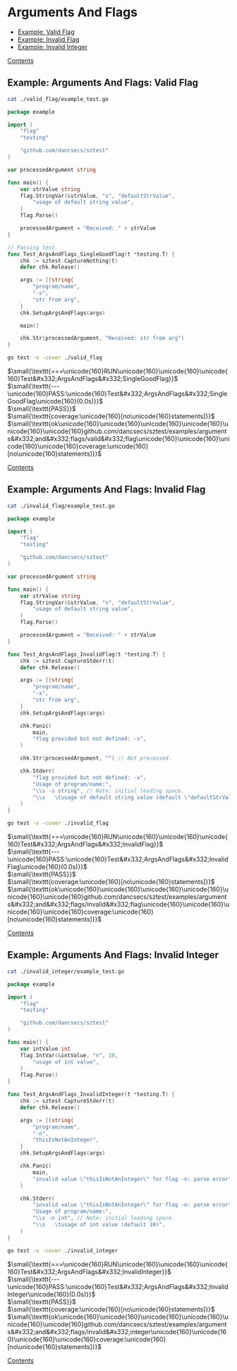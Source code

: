 <!--- gotomd::Auto:: See github.com/dancsecs/gotomd ** DO NOT MODIFY ** -->

# Arguments And Flags

- [Example: Valid Flag](#example-arguments-and-flags-valid-flag)
- [Example: Invalid Flag](#example-arguments-and-flags-invalid-flag)
- [Example: Invalid Integer](#example-arguments-and-flags-invalid-integer)

[Contents](../../README.md#contents)

## Example: Arguments And Flags: Valid Flag

<!--- gotomd::Bgn::file::./valid_flag/example_test.go -->
```bash
cat ./valid_flag/example_test.go
```

```go
package example

import (
    "flag"
    "testing"

    "github.com/dancsecs/sztest"
)

var processedArgument string

func main() {
    var strValue string
    flag.StringVar(&strValue, "s", "defaultStrValue",
        "usage of default string value",
    )
    flag.Parse()

    processedArgument = "Received: " + strValue
}

// Passing test.
func Test_ArgsAndFlags_SingleGoodFlag(t *testing.T) {
    chk := sztest.CaptureNothing(t)
    defer chk.Release()

    args := []string{
        "program/name",
        "-s",
        "str from arg",
    }
    chk.SetupArgsAndFlags(args)

    main()

    chk.Str(processedArgument, "Received: str from arg")
}
```
<!--- gotomd::End::file::./valid_flag/example_test.go -->

<!--- gotomd::Bgn::tst::./valid_flag/package -->
```bash
go test -v -cover ./valid_flag
```

$\small{\texttt{===\unicode{160}RUN\unicode{160}\unicode{160}\unicode{160}Test&#x332;ArgsAndFlags&#x332;SingleGoodFlag}}$
<br>
$\small{\texttt{---\unicode{160}PASS:\unicode{160}Test&#x332;ArgsAndFlags&#x332;SingleGoodFlag\unicode{160}(0.0s)}}$
<br>
$\small{\texttt{PASS}}$
<br>
$\small{\texttt{coverage:\unicode{160}[no\unicode{160}statements]}}$
<br>
$\small{\texttt{ok\unicode{160}\unicode{160}\unicode{160}\unicode{160}\unicode{160}\unicode{160}github.com/dancsecs/sztest/examples/arguments&#x332;and&#x332;flags/valid&#x332;flag\unicode{160}\unicode{160}\unicode{160}\unicode{160}coverage:\unicode{160}[no\unicode{160}statements]}}$
<br>
<!--- gotomd::End::tst::./valid_flag/package -->

[Contents](../../README.md#contents)

## Example: Arguments And Flags: Invalid Flag

<!--- gotomd::Bgn::file::./invalid_flag/example_test.go -->
```bash
cat ./invalid_flag/example_test.go
```

```go
package example

import (
    "flag"
    "testing"

    "github.com/dancsecs/sztest"
)

var processedArgument string

func main() {
    var strValue string
    flag.StringVar(&strValue, "s", "defaultStrValue",
        "usage of default string value",
    )
    flag.Parse()

    processedArgument = "Received: " + strValue
}

func Test_ArgsAndFlags_InvalidFlag(t *testing.T) {
    chk := sztest.CaptureStderr(t)
    defer chk.Release()

    args := []string{
        "program/name",
        "-x",
        "str from arg",
    }
    chk.SetupArgsAndFlags(args)

    chk.Panic(
        main,
        "flag provided but not defined: -x",
    )

    chk.Str(processedArgument, "") // Not processed.

    chk.Stderr(
        "flag provided but not defined: -x",
        "Usage of program/name:",
        "\\s -s string", // Note: initial leading space.
        "\\s   \tusage of default string value (default \"defaultStrValue\")",
    )
}
```
<!--- gotomd::End::file::./invalid_flag/example_test.go -->

<!--- gotomd::Bgn::tst::./invalid_flag/package -->
```bash
go test -v -cover ./invalid_flag
```

$\small{\texttt{===\unicode{160}RUN\unicode{160}\unicode{160}\unicode{160}Test&#x332;ArgsAndFlags&#x332;InvalidFlag}}$
<br>
$\small{\texttt{---\unicode{160}PASS:\unicode{160}Test&#x332;ArgsAndFlags&#x332;InvalidFlag\unicode{160}(0.0s)}}$
<br>
$\small{\texttt{PASS}}$
<br>
$\small{\texttt{coverage:\unicode{160}[no\unicode{160}statements]}}$
<br>
$\small{\texttt{ok\unicode{160}\unicode{160}\unicode{160}\unicode{160}\unicode{160}\unicode{160}github.com/dancsecs/sztest/examples/arguments&#x332;and&#x332;flags/invalid&#x332;flag\unicode{160}\unicode{160}\unicode{160}\unicode{160}coverage:\unicode{160}[no\unicode{160}statements]}}$
<br>
<!--- gotomd::End::tst::./invalid_flag/package -->

[Contents](../../README.md#contents)

## Example: Arguments And Flags: Invalid Integer

<!--- gotomd::Bgn::file::./invalid_integer/example_test.go -->
```bash
cat ./invalid_integer/example_test.go
```

```go
package example

import (
    "flag"
    "testing"

    "github.com/dancsecs/sztest"
)

func main() {
    var intValue int
    flag.IntVar(&intValue, "n", 10,
        "usage of int value",
    )
    flag.Parse()
}

func Test_ArgsAndFlags_InvalidInteger(t *testing.T) {
    chk := sztest.CaptureStderr(t)
    defer chk.Release()

    args := []string{
        "program/name",
        "-n",
        "thisIsNotAnInteger",
    }
    chk.SetupArgsAndFlags(args)

    chk.Panic(
        main,
        "invalid value \"thisIsNotAnInteger\" for flag -n: parse error",
    )

    chk.Stderr(
        "invalid value \"thisIsNotAnInteger\" for flag -n: parse error",
        "Usage of program/name:",
        "\\s -n int", // Note: initial leading space.
        "\\s   \tusage of int value (default 10)",
    )
}
```
<!--- gotomd::End::file::./invalid_integer/example_test.go -->

<!--- gotomd::Bgn::tst::./invalid_integer/package -->
```bash
go test -v -cover ./invalid_integer
```

$\small{\texttt{===\unicode{160}RUN\unicode{160}\unicode{160}\unicode{160}Test&#x332;ArgsAndFlags&#x332;InvalidInteger}}$
<br>
$\small{\texttt{---\unicode{160}PASS:\unicode{160}Test&#x332;ArgsAndFlags&#x332;InvalidInteger\unicode{160}(0.0s)}}$
<br>
$\small{\texttt{PASS}}$
<br>
$\small{\texttt{coverage:\unicode{160}[no\unicode{160}statements]}}$
<br>
$\small{\texttt{ok\unicode{160}\unicode{160}\unicode{160}\unicode{160}\unicode{160}\unicode{160}github.com/dancsecs/sztest/examples/arguments&#x332;and&#x332;flags/invalid&#x332;integer\unicode{160}\unicode{160}\unicode{160}\unicode{160}coverage:\unicode{160}[no\unicode{160}statements]}}$
<br>
<!--- gotomd::End::tst::./invalid_integer/package -->

[Contents](../../README.md#contents)
